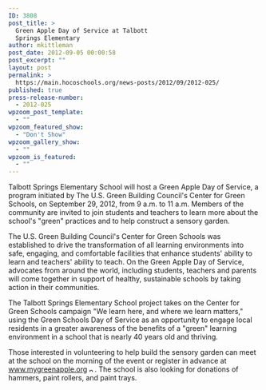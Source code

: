 ```yaml
---
ID: 3808
post_title: >
  Green Apple Day of Service at Talbott
  Springs Elementary
author: mkittleman
post_date: 2012-09-05 00:00:58
post_excerpt: ""
layout: post
permalink: >
  https://main.hocoschools.org/news-posts/2012/09/2012-025/
published: true
press-release-number:
  - 2012-025
wpzoom_post_template:
  - ""
wpzoom_featured_show:
  - "Don't Show"
wpzoom_gallery_show:
  - ""
wpzoom_is_featured:
  - ""
---
```

Talbott Springs Elementary School will host a Green Apple Day of Service, a program initiated by The U.S. Green Building Council's Center for Green Schools, on September 29, 2012, from 9 a.m. to 11 a.m. Members of the community are invited to join students and teachers to learn more about the school's "green" practices and to help construct a sensory garden.

The U.S. Green Building Council's Center for Green Schools was established to drive the transformation of all learning environments into safe, engaging, and comfortable facilities that enhance students' ability to learn and teachers' ability to teach. On the Green Apple Day of Service, advocates from around the world, including students, teachers and parents will come together in support of healthy, sustainable schools by taking action in their communities.

The Talbott Springs Elementary School project takes on the Center for Green Schools campaign "We learn here, and where we learn matters," using the Green Schools Day of Service as an opportunity to engage local residents in a greater awareness of the benefits of a "green" learning environment in a school that is nearly 40 years old and thriving.

Those interested in volunteering to help build the sensory garden can meet at the school on the morning of the event or register in advance at <a href="http://www.mygreenapple.org/" target="_blank">www.mygreenapple.org <img alt="new webpage icon" src="http://www.hcpss.org/images/new_webpage.gif" width="11" height="10" align="bottom" border="0" /></a>. The school is also looking for donations of hammers, paint rollers, and paint trays.